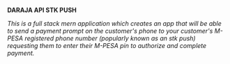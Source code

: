 **DARAJA API STK PUSH**

*This is a full stack mern application which creates 
an app that will be able to send a payment prompt on the customer's phone to your customer's M-PESA registered phone number (popularly known as an stk push) requesting them to enter their M-PESA pin to authorize and complete payment.*
